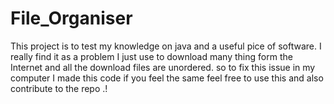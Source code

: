 # File_Organiser
This project is to test my knowledge on java and a useful pice of software. I really find it as a problem I just use to download many thing form the Internet and all the download files are unordered. so to fix this issue in my computer I made this code if you feel the same feel free to use this and also contribute to the repo .!
